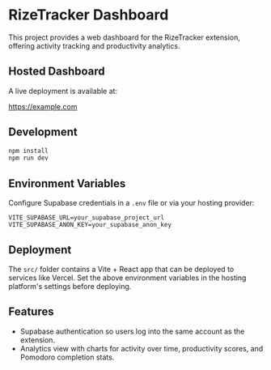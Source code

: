 # RizeTracker Dashboard

This project provides a web dashboard for the RizeTracker extension, offering activity tracking and productivity analytics.

## Hosted Dashboard

A live deployment is available at:

https://example.com

## Development

```bash
npm install
npm run dev
```

## Environment Variables

Configure Supabase credentials in a `.env` file or via your hosting provider:

```
VITE_SUPABASE_URL=your_supabase_project_url
VITE_SUPABASE_ANON_KEY=your_supabase_anon_key
```

## Deployment

The `src/` folder contains a Vite + React app that can be deployed to services like Vercel. Set the above environment variables in the hosting platform's settings before deploying.

## Features

- Supabase authentication so users log into the same account as the extension.
- Analytics view with charts for activity over time, productivity scores, and Pomodoro completion stats.

